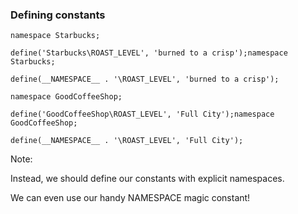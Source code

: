 ### Defining constants

<pre class="fragment-replacement"><code class="hljs lang-php fragment fade-out" data-fragment-index="0">namespace Starbucks;

define('Starbucks\ROAST_LEVEL', 'burned to a crisp');</code><code class="hljs lang-php fragment fade-in" data-fragment-index="0">namespace Starbucks;

define(__NAMESPACE__ . '\ROAST_LEVEL', 'burned to a crisp');</code></pre>

<pre class="fragment-replacement"><code class="hljs lang-php fragment fade-out" data-fragment-index="0">namespace GoodCoffeeShop;

define('GoodCoffeeShop\ROAST_LEVEL', 'Full City');</code><code class="hljs lang-php fragment fade-in" data-fragment-index="0">namespace GoodCoffeeShop;

define(__NAMESPACE__ . '\ROAST_LEVEL', 'Full City');</code></pre>

Note:

Instead, we should define our constants with explicit namespaces.

We can even use our handy NAMESPACE magic constant!
